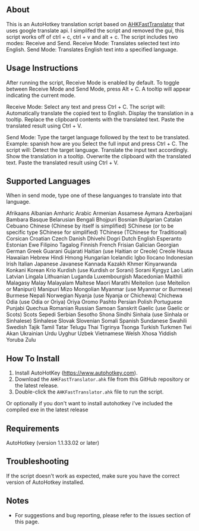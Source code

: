 ## About
This is an AutoHotkey translation script based on [AHKFastTranslator](https://github.com/balawi28/AHKFastTranslator) that uses google translate api.
I simplifed the script and removed the gui, this script works off of ctrl + c, ctrl + v and alt + c.
The script includes two modes: Receive and Send.
Receive Mode: Translates selected text into English.
Send Mode: Translates English text into a specified language.

## Usage Instructions
After running the script, Receive Mode is enabled by default. To toggle between Receive Mode and Send Mode, press Alt + C. A tooltip will appear indicating the current mode.

Receive Mode: Select any text and press Ctrl + C.
The script will:
Automatically translate the copied text to English.
Display the translation in a tooltip.
Replace the clipboard contents with the translated text.
Paste the translated result using Ctrl + V.

Send Mode: Type the target language followed by the text to be translated.
Example: spanish how are you
Select the full input and press Ctrl + C.
The script will:
Detect the target language.
Translate the input text accordingly.
Show the translation in a tooltip.
Overwrite the clipboard with the translated text.
Paste the translated result using Ctrl + V.

## Supported Languages
When in send mode, type one of these languanges to translate into that language.

Afrikaans
Albanian
Amharic
Arabic
Armenian
Assamese
Aymara
Azerbaijani
Bambara
Basque
Belarusian
Bengali
Bhojpuri
Bosnian
Bulgarian
Catalan
Cebuano
Chinese (Chinese by itself is simplified)
SChinese (or to be specific type SChinese for simplified)
TChinese (TChinese for Traditional)
Corsican
Croatian
Czech
Danish
Dhivehi
Dogri
Dutch
English
Esperanto
Estonian
Ewe
Filipino
Tagalog
Finnish
French
Frisian
Galician
Georgian
German
Greek
Guarani
Gujarati
Haitian (use Haitian or Creole)
Creole
Hausa
Hawaiian
Hebrew
Hindi
Hmong
Hungarian
Icelandic
Igbo
Ilocano
Indonesian
Irish
Italian
Japanese
Javanese
Kannada
Kazakh
Khmer
Kinyarwanda
Konkani
Korean
Krio
Kurdish (use Kurdish or Sorani)
Sorani
Kyrgyz
Lao
Latin
Latvian
Lingala
Lithuanian
Luganda
Luxembourgish
Macedonian
Maithili
Malagasy
Malay
Malayalam
Maltese
Maori
Marathi
Meiteilon (use Meiteilon or Manipuri)
Manipuri
Mizo
Mongolian
Myanmar (use Myanmar or Burmese)
Burmese
Nepali
Norwegian
Nyanja (use Nyanja or Chichewa)
Chichewa
Odia (use Odia or Oriya)
Oriya
Oromo
Pashto
Persian
Polish
Portuguese
Punjabi
Quechua
Romanian
Russian
Samoan
Sanskrit
Gaelic (use Gaelic or Scots)
Scots
Sepedi
Serbian
Sesotho
Shona
Sindhi
Sinhala (use Sinhala or Sinhalese)
Sinhalese
Slovak
Slovenian
Somali
Spanish
Sundanese
Swahili
Swedish
Tajik
Tamil
Tatar
Telugu
Thai
Tigrinya
Tsonga
Turkish
Turkmen
Twi
Akan
Ukrainian
Urdu
Uyghur
Uzbek
Vietnamese
Welsh
Xhosa
Yiddish
Yoruba
Zulu

## How To Install
1. Install AutoHotKey (https://www.autohotkey.com).
1. Download the `AHKFastTranslator.ahk` file from this GitHub repository or the latest release.
3. Double-click the `AHKFastTranslator.ahk` file to run the script.


Or optionally if you don't want to install autohotkey i've included the compiled exe in the latest release

## Requirements
AutoHotkey (version 1.1.33.02 or later)

## Troubleshooting
If the script doesn't work as expected, make sure you have the correct version of AutoHotkey installed.

## Notes
- For suggestions and bug reporting, please refer to the issues section of this page.
